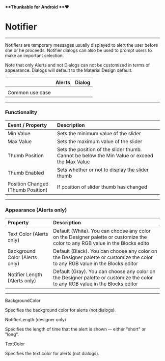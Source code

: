 #### **Thunkable for Android **❤

# Notifier

---

Notifiers are temporary messages usually displayed to alert the user before she or he proceeds.  Notifier dialogs can also be used to prompt users to make an important selection. 

Note that only Alerts and not Dialogs can not be customized in terms of appearance. Dialogs will default to the Material Design default.

|  | Alerts | Dialog |
| :--- | :--- | :--- |
|  |  |  |
| Common use case |  |  |

---

### Functionality

| Event / Property | Description |
| :--- | :--- |
| Min Value | Sets the minimum value of the slider |
| Max Value | Sets the maximum value of the slider |
| Thumb Position | Sets the position of the slider thumb. Cannot be below the Min Value or exceed the Max Value |
| Thumb Enabled | Sets whether or not to display the slider thumb |
| Position Changed \(Thumb Position\) | If position of slider thumb has changed |

---

### **Appearance \(Alerts only\)**

| Property | Description |
| :--- | :--- |
| Text Color \(Alerts only\) | Default \(White\). You can choose any color on the Designer palette or customize the color to any RGB value in the Blocks edito |
| Background Color \(Alerts only\) | Default \(Black\). You can choose any color on the Designer palette or customize the color to any RGB value in the Blocks editor |
| Notifier Length \(Alerts only\) | Default \(Gray\). You can choose any color on the Designer palette or customize the color to any RGB value in the Blocks editor |

---

BackgroundColor

Specifies the background color for alerts \(not dialogs\).

NotifierLength \(designer only\)

Specifies the length of time that the alert is shown -- either "short" or "long".

TextColor

Specifies the text color for alerts \(not dialogs\).


